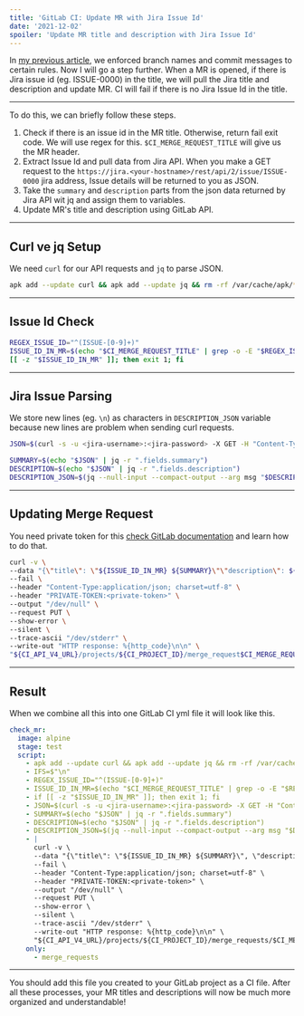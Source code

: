 ```yaml
---
title: 'GitLab CI: Update MR with Jira Issue Id'
date: '2021-12-02'
spoiler: 'Update MR title and description with Jira Issue Id'
---
```


[](/x/)


In [my previous article](/git-hooks-enforce-commit-message-and-branch-name/), we enforced branch names and commit messages to certain rules. Now I will go a step further. When a MR is opened, if there is Jira issue id (eg. ISSUE-0000) in the title, we will pull the Jira title and description and update MR. CI will fail if there is no Jira Issue Id in the title.

---

To do this, we can briefly follow these steps.

1. Check if there is an issue id in the MR title. Otherwise, return fail exit code. We will use regex for this. `$CI_MERGE_REQUEST_TITLE` will give us the MR header.
2. Extract Issue Id and pull data from Jira API. When you make a GET request to the `https://jira.<your-hostname>/rest/api/2/issue/ISSUE-0000` jira address, Issue details will be returned to you as JSON.
3. Take the `summary` and `description` parts from the json data returned by Jira API wit jq and assign them to variables.
4. Update MR's title and description using GitLab API.


---

## Curl ve jq Setup

We need `curl` for our API requests and `jq` to parse JSON.

```bash
apk add --update curl && apk add --update jq && rm -rf /var/cache/apk/*
```

---

## Issue Id Check

```bash
REGEX_ISSUE_ID="^(ISSUE-[0-9]+)"
ISSUE_ID_IN_MR=$(echo "$CI_MERGE_REQUEST_TITLE" | grep -o -E "$REGEX_ISSUE_ID")
[[ -z "$ISSUE_ID_IN_MR" ]]; then exit 1; fi 
```

---

## Jira Issue Parsing

We store new lines (eg. `\n`) as characters in `DESCRIPTION_JSON` variable because new lines are problem when sending curl requests.

```bash
JSON=$(curl -s -u <jira-username>:<jira-password> -X GET -H "Content-Type:application/json" "https://jira.<your-hostname>/rest/api/2/issue/$ISSUE_ID_IN_MR")

SUMMARY=$(echo "$JSON" | jq -r ".fields.summary")
DESCRIPTION=$(echo "$JSON" | jq -r ".fields.description")
DESCRIPTION_JSON=$(jq --null-input --compact-output --arg msg "$DESCRIPTION" '$msg')
```

---

## Updating Merge Request

You need private token for this [check GitLab documentation](https://docs.gitlab.com/ee/user/profile/personal_access_tokens.html) and learn how to do that.

```bash
curl -v \
--data "{\"title\": \"${ISSUE_ID_IN_MR} ${SUMMARY}\"\"description\": ${DESCRIPTION_JSON}}" \
--fail \
--header "Content-Type:application/json; charset=utf-8" \
--header "PRIVATE-TOKEN:<private-token>" \
--output "/dev/null" \
--request PUT \
--show-error \
--silent \
--trace-ascii "/dev/stderr" \
--write-out "HTTP response: %{http_code}\n\n" \
"${CI_API_V4_URL}/projects/${CI_PROJECT_ID}/merge_request$CI_MERGE_REQUEST_IID"
```

---

## Result

When we combine all this into one GitLab CI yml file it will look like this.

```yml
check_mr:
  image: alpine
  stage: test
  script:
    - apk add --update curl && apk add --update jq && rm -rf /var/cache/apk/*
    - IFS=$"\n"
    - REGEX_ISSUE_ID="^(ISSUE-[0-9]+)"
    - ISSUE_ID_IN_MR=$(echo "$CI_MERGE_REQUEST_TITLE" | grep -o -E "$REGEX_ISSUE_ID")
    - if [[ -z "$ISSUE_ID_IN_MR" ]]; then exit 1; fi 
    - JSON=$(curl -s -u <jira-username>:<jira-password> -X GET -H "Content-Type:application/json" "https://jira.<your-hostname>/rest/api/2/issue/$ISSUE_ID_IN_MR")
    - SUMMARY=$(echo "$JSON" | jq -r ".fields.summary")
    - DESCRIPTION=$(echo "$JSON" | jq -r ".fields.description")
    - DESCRIPTION_JSON=$(jq --null-input --compact-output --arg msg "$DESCRIPTION" '$msg')
    - |
      curl -v \
      --data "{\"title\": \"${ISSUE_ID_IN_MR} ${SUMMARY}\", \"description\": ${DESCRIPTION_JSON}}" \
      --fail \
      --header "Content-Type:application/json; charset=utf-8" \
      --header "PRIVATE-TOKEN:<private-token>" \
      --output "/dev/null" \
      --request PUT \
      --show-error \
      --silent \
      --trace-ascii "/dev/stderr" \
      --write-out "HTTP response: %{http_code}\n\n" \
      "${CI_API_V4_URL}/projects/${CI_PROJECT_ID}/merge_requests/$CI_MERGE_REQUEST_IID"
    only:
      - merge_requests
```

---

You should add this file you created to your GitLab project as a CI file. After all these processes, your MR titles and descriptions will now be much more organized and understandable!
